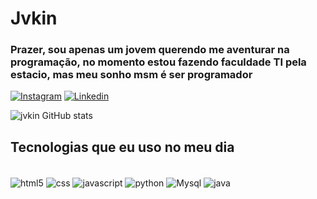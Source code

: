 # Jvkin
### Prazer, sou apenas um jovem querendo me aventurar na programação, no momento estou fazendo faculdade TI pela estacio, mas meu sonho msm é ser programador 

[![Instagram](https://img.shields.io/badge/Instagram-E4405F?style=for-the-badge&logo=instagram&logoColor=white)](https://www.instagram.com/jv_kin/)
[![Linkedin](https://img.shields.io/badge/LinkedIn-0077B5?style=for-the-badge&logo=linkedin&logoColor=white)](https://www.linkedin.com/in/jo%C3%A3o-victor-l%C3%BAcio-a1471a249/)

![jvkin GitHub stats](https://github-readme-stats.vercel.app/api?username=jvkin&show_icons=true&theme=merko)

## Tecnologias que eu uso no meu dia 

<div style="display: inline_block"><br/>
   <img align="center"  alt="html5" src="https://img.shields.io/badge/HTML5-E34F26?style=for-the-badge&logo=html5&logoColor=white">
   <img align="center"  alt="css" src=https://img.shields.io/badge/CSS3-1572B6?style=for-the-badge&logo=css3&logoColor=white">
   <img align="center"  alt="javascript" src="https://img.shields.io/badge/JavaScript-F7DF1E?style=for-the-badge&logo=javascript&logoColor=black">
   <img align="center"  alt="python" src="https://img.shields.io/badge/Python-14354C?style=for-the-badge&logo=python&logoColor=white">
   <img align="center"  alt="Mysql" src="https://img.shields.io/badge/MySQL-00000F?style=for-the-badge&logo=mysql&logoColor=white">
   <img align="center"  alt="java" src="https://img.shields.io/badge/Java-ED8B00?style=for-the-badge&logo=java&logoColor=white">
   
  
</div>
